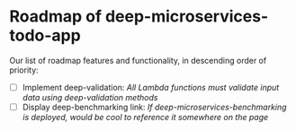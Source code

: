 Roadmap of deep-microservices-todo-app
======================================

Our list of roadmap features and functionality, in descending order of priority:

- [ ] Implement deep-validation: *All Lambda functions must validate input data using deep-validation methods*
- [ ] Display deep-benchmarking link: *If deep-microservices-benchmarking is deployed, would be cool to reference it somewhere on the page*
